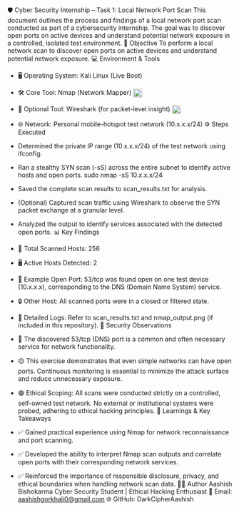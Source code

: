 🛡️ Cyber Security Internship – Task 1: Local Network Port Scan
This document outlines the process and findings of a local network port scan conducted as part of a cybersecurity internship. The goal was to discover open ports on active devices and understand potential network exposure in a controlled, isolated test environment.
🎯 Objective
To perform a local network scan to discover open ports on active devices and understand potential network exposure.
💻 Environment & Tools
 * 🖥️ Operating System: Kali Linux (Live Boot)
 * 🛠️ Core Tool: Nmap (Network Mapper) <img src="https://www.google.com/search?q=https://upload.wikimedia.org/wikipedia/commons/a/a6/Nmap_logo.svg" alt="Nmap logo" height="20" style="vertical-align:middle;">
 * 🔬 Optional Tool: Wireshark (for packet-level insight) <img src="https://www.google.com/search?q=https://upload.wikimedia.org/wikipedia/commons/8/82/Wireshark_Icon.svg" alt="Wireshark logo" height="20" style="vertical-align:middle;">
 * 🌐 Network: Personal mobile-hotspot test network (10.x.x.x/24)
⚙️ Steps Executed
 * Determined the private IP range (10.x.x.x/24) of the test network using ifconfig.
 * Ran a stealthy SYN scan (-sS) across the entire subnet to identify active hosts and open ports.
   sudo nmap -sS 10.x.x.x/24

 * Saved the complete scan results to scan_results.txt for analysis.
 * (Optional) Captured scan traffic using Wireshark to observe the SYN packet exchange at a granular level.
 * Analyzed the output to identify services associated with the detected open ports.
📊 Key Findings
 * 📡 Total Scanned Hosts: 256
 * 🖥️ Active Hosts Detected: 2
 * 🚪 Example Open Port: 53/tcp was found open on one test device (10.x.x.x), corresponding to the DNS (Domain Name System) service.
 * 🔒 Other Host: All scanned ports were in a closed or filtered state.
 * 📄 Detailed Logs: Refer to scan_results.txt and nmap_output.png (if included in this repository).
🧐 Security Observations
 * 🔵 The discovered 53/tcp (DNS) port is a common and often necessary service for network functionality.
 * 🟡 This exercise demonstrates that even simple networks can have open ports. Continuous monitoring is essential to minimize the attack surface and reduce unnecessary exposure.
 * 🟢 Ethical Scoping: All scans were conducted strictly on a controlled, self-owned test network. No external or institutional systems were probed, adhering to ethical hacking principles.
🧠 Learnings & Key Takeaways
 * ✅ Gained practical experience using Nmap for network reconnaissance and port scanning.
 * ✅ Developed the ability to interpret Nmap scan outputs and correlate open ports with their corresponding network services.
 * ✅ Reinforced the importance of responsible disclosure, privacy, and ethical boundaries when handling network scan data.
👨‍💻 Author
Aashish Bishokarma
Cyber Security Student | Ethical Hacking Enthusiast
📧 Email: aashishgorkhali0@gmail.com
🌐 GitHub: DarkCipherAashish
